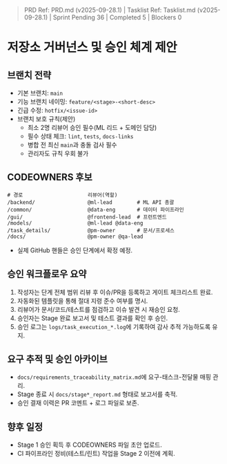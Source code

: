 ﻿> PRD Ref: PRD.md (v2025-09-28.1) | Tasklist Ref: Tasklist.md (v2025-09-28.1) | Sprint Pending 36 | Completed 5 | Blockers 0

# 저장소 거버넌스 및 승인 체계 제안

## 브랜치 전략
- 기본 브랜치: `main`
- 기능 브랜치 네이밍: `feature/<stage>-<short-desc>`
- 긴급 수정: `hotfix/<issue-id>`
- 브랜치 보호 규칙(제안)
  - 최소 2명 리뷰어 승인 필수(ML 리드 + 도메인 담당)
  - 필수 상태 체크: `lint`, `tests`, `docs-links`
  - 병합 전 최신 `main`과 충돌 검사 필수
  - 관리자도 규칙 우회 불가

## CODEOWNERS 후보
```
# 경로                     리뷰어(역할)
/backend/                 @ml-lead        # ML API 총괄
/common/                  @data-eng       # 데이터 파이프라인
/gui/                     @frontend-lead  # 프런트엔드
/models/                  @ml-lead @data-eng
/task_details/            @pm-owner       # 문서/프로세스
/docs/                    @pm-owner @qa-lead
```
- 실제 GitHub 핸들은 승인 단계에서 확정 예정.

## 승인 워크플로우 요약
1. 작성자는 단계 전체 범위 리뷰 후 이슈/PR을 등록하고 게이트 체크리스트 완료.
2. 자동화된 템플릿을 통해 절대 지령 준수 여부를 명시.
3. 리뷰어가 문서/코드/테스트를 점검하고 이슈 발견 시 재승인 요청.
4. 승인자는 Stage 완료 보고서 및 테스트 결과를 확인 후 승인.
5. 승인 로그는 `logs/task_execution_*.log`에 기록하여 감사 추적 가능하도록 유지.

## 요구 추적 및 승인 아카이브
- `docs/requirements_traceability_matrix.md`에 요구-태스크-전달물 매핑 관리.
- Stage 종료 시 `docs/stage*_report.md` 형태로 보고서를 축적.
- 승인 결재 이력은 PR 코멘트 + 로그 파일로 보존.

## 향후 일정
- Stage 1 승인 획득 후 CODEOWNERS 파일 초안 업로드.
- CI 파이프라인 정비(테스트/린트) 작업을 Stage 2 이전에 계획.

